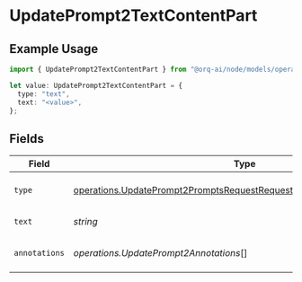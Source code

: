 # UpdatePrompt2TextContentPart

## Example Usage

```typescript
import { UpdatePrompt2TextContentPart } from "@orq-ai/node/models/operations";

let value: UpdatePrompt2TextContentPart = {
  type: "text",
  text: "<value>",
};
```

## Fields

| Field                                                                                                                                                        | Type                                                                                                                                                         | Required                                                                                                                                                     | Description                                                                                                                                                  |
| ------------------------------------------------------------------------------------------------------------------------------------------------------------ | ------------------------------------------------------------------------------------------------------------------------------------------------------------ | ------------------------------------------------------------------------------------------------------------------------------------------------------------ | ------------------------------------------------------------------------------------------------------------------------------------------------------------ |
| `type`                                                                                                                                                       | [operations.UpdatePrompt2PromptsRequestRequestBodyPromptMessages3Type](../../models/operations/updateprompt2promptsrequestrequestbodypromptmessages3type.md) | :heavy_check_mark:                                                                                                                                           | The type of the content part.                                                                                                                                |
| `text`                                                                                                                                                       | *string*                                                                                                                                                     | :heavy_check_mark:                                                                                                                                           | The text content.                                                                                                                                            |
| `annotations`                                                                                                                                                | *operations.UpdatePrompt2Annotations*[]                                                                                                                      | :heavy_minus_sign:                                                                                                                                           | Annotations for the text content.                                                                                                                            |